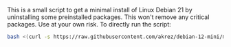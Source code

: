 This is a small script to get a minimal install of Linux Debian 21 by uninstalling some preinstalled packages. This won't remove any critical packages. Use at your own risk. To directly run the script:

``` sh
bash <(curl -s https://raw.githubusercontent.com/akrez/debian-12-mini/main/apt-remove.sh)
```
